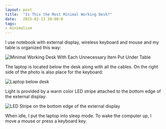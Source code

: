 ```yaml
---
layout: post
title:  "Is This the Most Minimal Working Desk?"
date:   2015-02-13 20:00:0
tags:
- minimalism
---
```


I use notebook with external display, wireless keyboard and mouse and my table is organized this way:

![Minimal Working Desk With Each Unnecessary Item Put Under Table]({{site.baseurl}}/images/desk-01.jpg "Minimal Working Desk With Each Unnecessary Item Put Under Table")

The laptop is located below the desk along with all the cables. On the right side of the photo is also place for the keyboard:

![Laptop below desk]({{site.baseurl}}/images/desk-02.jpg "Laptop below desk")

Light is provided by a warm color LED stripe attached to the bottom edge of the external display:

![LED Stripe on the bottom edge of the external display]({{site.baseurl}}/images/desk-03.jpg "LED Stripe on the bottom edge of the external display")

When idle, I put the laptop into sleep mode. To wake the computer up, I move a mouse or press a keyboard key.
